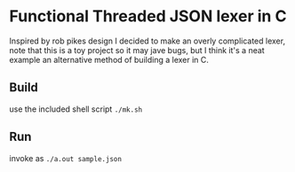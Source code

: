 # Functional Threaded JSON lexer in C

Inspired by rob pikes design I decided to make an overly complicated lexer,
note that this is a toy project so it may jave bugs, but I think it's a neat
example an alternative method of building a lexer in C.

## Build

use the included shell script ```./mk.sh```

## Run

invoke as ```./a.out sample.json```